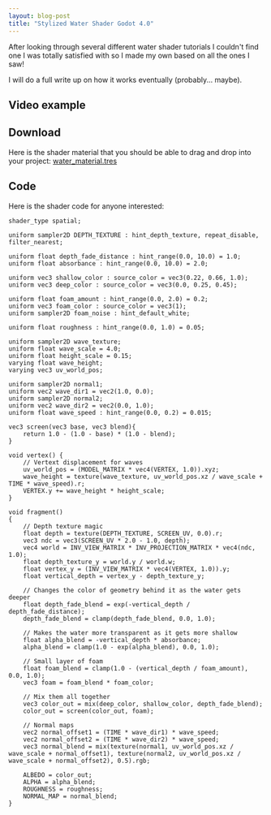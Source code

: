 ```yaml
---
layout: blog-post
title: "Stylized Water Shader Godot 4.0"
---
```


After looking through several different water shader tutorials I couldn't find one I was totally satisfied with so I made my own based on all the ones I saw!

I will do a full write up on how it works eventually (probably... maybe).

## Video example

## Download

Here is the shader material that you should be able to drag and drop into your project: [water_material.tres](/assets/files/water_material.tres)

## Code

Here is the shader code for anyone interested:

```
shader_type spatial;

uniform sampler2D DEPTH_TEXTURE : hint_depth_texture, repeat_disable, filter_nearest; 

uniform float depth_fade_distance : hint_range(0.0, 10.0) = 1.0;
uniform float absorbance : hint_range(0.0, 10.0) = 2.0;

uniform vec3 shallow_color : source_color = vec3(0.22, 0.66, 1.0);
uniform vec3 deep_color : source_color = vec3(0.0, 0.25, 0.45);

uniform float foam_amount : hint_range(0.0, 2.0) = 0.2;
uniform vec3 foam_color : source_color = vec3(1);
uniform sampler2D foam_noise : hint_default_white;

uniform float roughness : hint_range(0.0, 1.0) = 0.05;

uniform sampler2D wave_texture;
uniform float wave_scale = 4.0;
uniform float height_scale = 0.15;
varying float wave_height;
varying vec3 uv_world_pos;

uniform sampler2D normal1;
uniform vec2 wave_dir1 = vec2(1.0, 0.0);
uniform sampler2D normal2;
uniform vec2 wave_dir2 = vec2(0.0, 1.0);
uniform float wave_speed : hint_range(0.0, 0.2) = 0.015;

vec3 screen(vec3 base, vec3 blend){
	return 1.0 - (1.0 - base) * (1.0 - blend);
}

void vertex() {
	// Vertext displacement for waves
	uv_world_pos = (MODEL_MATRIX * vec4(VERTEX, 1.0)).xyz;
	wave_height = texture(wave_texture, uv_world_pos.xz / wave_scale + TIME * wave_speed).r;
	VERTEX.y += wave_height * height_scale;
}

void fragment()
{
	// Depth texture magic
	float depth = texture(DEPTH_TEXTURE, SCREEN_UV, 0.0).r;
  	vec3 ndc = vec3(SCREEN_UV * 2.0 - 1.0, depth);
	vec4 world = INV_VIEW_MATRIX * INV_PROJECTION_MATRIX * vec4(ndc, 1.0);
	float depth_texture_y = world.y / world.w;
	float vertex_y = (INV_VIEW_MATRIX * vec4(VERTEX, 1.0)).y;
	float vertical_depth = vertex_y - depth_texture_y;
	
	// Changes the color of geometry behind it as the water gets deeper
	float depth_fade_blend = exp(-vertical_depth / depth_fade_distance);
	depth_fade_blend = clamp(depth_fade_blend, 0.0, 1.0);
	
	// Makes the water more transparent as it gets more shallow
	float alpha_blend = -vertical_depth * absorbance;
	alpha_blend = clamp(1.0 - exp(alpha_blend), 0.0, 1.0);
	
	// Small layer of foam
	float foam_blend = clamp(1.0 - (vertical_depth / foam_amount), 0.0, 1.0);
	vec3 foam = foam_blend * foam_color;
	
	// Mix them all together
	vec3 color_out = mix(deep_color, shallow_color, depth_fade_blend);
	color_out = screen(color_out, foam);
	
	// Normal maps
	vec2 normal_offset1 = (TIME * wave_dir1) * wave_speed;
	vec2 normal_offset2 = (TIME * wave_dir2) * wave_speed;
	vec3 normal_blend = mix(texture(normal1, uv_world_pos.xz / wave_scale + normal_offset1), texture(normal2, uv_world_pos.xz / wave_scale + normal_offset2), 0.5).rgb;
	
	ALBEDO = color_out;
	ALPHA = alpha_blend;
	ROUGHNESS = roughness;
	NORMAL_MAP = normal_blend;
}
```
